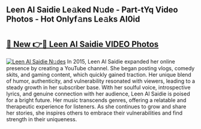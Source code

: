 ## Leen Al Saidie Le𝚊ked N𝚞de - Part-tYq Video Photos - Hot Onlyf𝚊ns Le𝚊ks AI0id

# <h2><a href="http://ab73159.deff.icu/?id=Leen+Al+Saidie">🔗 New 👉🔴 Leen Al Saidie VIDEO Photos</a></h2>

[![Leen Al Saidie N𝚞des](https://i.imgur.com/rIISA9y.gif)](http://ab73159.deff.icu/?id=Leen+Al+Saidie)
In 2015, Leen Al Saidie expanded her online presence by creating a YouTube channel. She began posting vlogs, comedy skits, and gaming content, which quickly gained traction. Her unique blend of humor, authenticity, and vulnerability resonated with viewers, leading to a steady growth in her subscriber base. With her soulful voice, introspective lyrics, and genuine connection with her audience, Leen Al Saidie is poised for a bright future. Her music transcends genres, offering a relatable and therapeutic experience for listeners. As she continues to grow and share her stories, she inspires others to embrace their vulnerabilities and find strength in their uniqueness.
